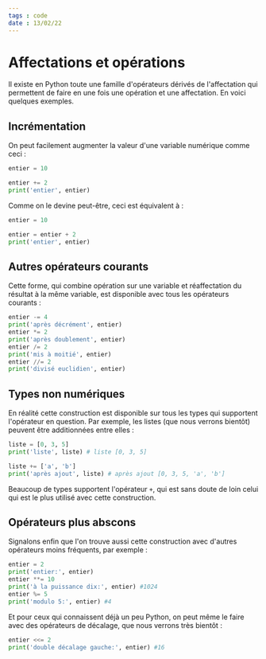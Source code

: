 ```yaml
---
tags : code
date : 13/02/22
---
```


# Affectations et opérations
Il existe en Python toute une famille d'opérateurs dérivés de l'affectation qui permettent de faire en une fois une opération et une affectation. En voici quelques exemples.

## Incrémentation

On peut facilement augmenter la valeur d'une variable numérique comme ceci :

```python
entier = 10

entier += 2
print('entier', entier)
```

Comme on le devine peut-être, ceci est équivalent à :
```python
entier = 10

entier = entier + 2
print('entier', entier)
```

## Autres opérateurs courants

Cette forme, qui combine opération sur une variable et réaffectation du résultat à la même variable, est disponible avec tous les opérateurs courants :

```python
entier -= 4
print('après décrément', entier)
entier *= 2
print('après doublement', entier)
entier /= 2
print('mis à moitié', entier)
entier //= 2
print('divisé euclidien', entier)
```

## Types non numériques

En réalité cette construction est disponible sur tous les types qui supportent l'opérateur en question. Par exemple, les listes (que nous verrons bientôt) peuvent être additionnées entre elles :

```python
liste = [0, 3, 5]
print('liste', liste) # liste [0, 3, 5]

liste += ['a', 'b']
print('après ajout', liste) # après ajout [0, 3, 5, 'a', 'b']
```

Beaucoup de types supportent l'opérateur `+`, qui est sans doute de loin celui qui est le plus utilisé avec cette construction.

## Opérateurs plus abscons

Signalons enfin que l'on trouve aussi cette construction avec d'autres opérateurs moins fréquents, par exemple :

```python
entier = 2
print('entier:', entier)
entier **= 10
print('à la puissance dix:', entier) #1024
entier %= 5
print('modulo 5:', entier) #4
```

Et pour ceux qui connaissent déjà un peu Python, on peut même le faire avec des opérateurs de décalage, que nous verrons très bientôt :

```python
entier <<= 2
print('double décalage gauche:', entier) #16
```

